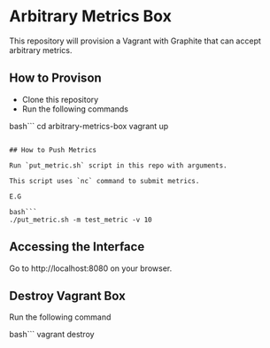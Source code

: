 # Arbitrary Metrics Box

This repository will provision a Vagrant with Graphite that can accept arbitrary metrics.

## How to Provison

* Clone this repository
* Run the following commands

bash```
cd arbitrary-metrics-box
vagrant up
```

## How to Push Metrics

Run `put_metric.sh` script in this repo with arguments.

This script uses `nc` command to submit metrics.

E.G

bash```
./put_metric.sh -m test_metric -v 10
```

## Accessing the Interface

Go to http://localhost:8080 on your browser.

## Destroy Vagrant Box

Run the following command

bash```
vagrant destroy
```
